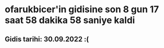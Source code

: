 # ofarukbicer'in gidisine son 8 gun 17 saat 58 dakika 58 saniye kaldi

## Gidis tarihi: 30.09.2022 :(